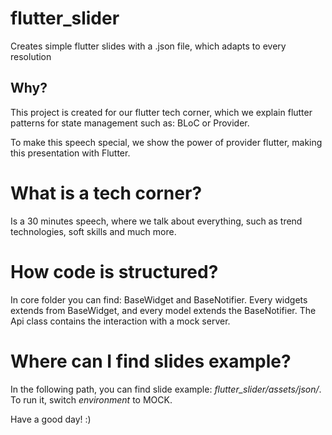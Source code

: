 # flutter_slider

Creates simple flutter slides with a .json file, which adapts to every resolution

## Why?

This project is created for our flutter tech corner, which we explain flutter patterns for state management such as: BLoC or Provider.

To make this speech special, we show the power of provider flutter, making this presentation with Flutter.

# What is a tech corner?

Is a 30 minutes speech, where we talk about everything, such as trend technologies, soft skills and much more.

# How code is structured?

In core folder you can find: BaseWidget and BaseNotifier. 
Every widgets extends from BaseWidget, and every model extends the BaseNotifier.
The Api class contains the interaction with a mock server.

# Where can I find slides example?

In the following path, you can find slide example: *flutter_slider/assets/json/*. To run it, switch *environment* to MOCK.

Have a good day! :)

